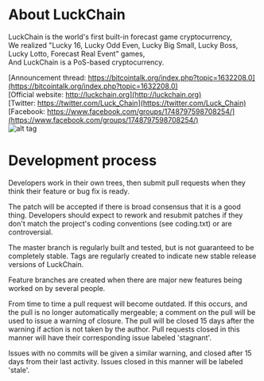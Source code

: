 
About LuckChain
===========================

LuckChain is the world's first built-in forecast game cryptocurrency,<br />
We realized "Lucky 16, Lucky Odd Even, Lucky Big Small, Lucky Boss, Lucky Lotto, Forecast Real Event" games,<br />
And LuckChain is a PoS-based cryptocurrency.<br />

[Announcement thread: https://bitcointalk.org/index.php?topic=1632208.0](https://bitcointalk.org/index.php?topic=1632208.0)<br />
[Official website: http://luckchain.org](http://luckchain.org)<br />
[Twitter: https://twitter.com/Luck_Chain](https://twitter.com/Luck_Chain)<br />
[Facebook: https://www.facebook.com/groups/1748797598708254/](https://www.facebook.com/groups/1748797598708254/)<br />
![alt tag](https://s12.postimg.org/l10jzdu3x/Luck_Chain_1120.png)<br />


Development process
===========================

Developers work in their own trees, then submit pull requests when
they think their feature or bug fix is ready.

The patch will be accepted if there is broad consensus that it is a
good thing.  Developers should expect to rework and resubmit patches
if they don't match the project's coding conventions (see coding.txt)
or are controversial.

The master branch is regularly built and tested, but is not guaranteed
to be completely stable. Tags are regularly created to indicate new
stable release versions of LuckChain.

Feature branches are created when there are major new features being
worked on by several people.

From time to time a pull request will become outdated. If this occurs, and
the pull is no longer automatically mergeable; a comment on the pull will
be used to issue a warning of closure. The pull will be closed 15 days
after the warning if action is not taken by the author. Pull requests closed
in this manner will have their corresponding issue labeled 'stagnant'.

Issues with no commits will be given a similar warning, and closed after
15 days from their last activity. Issues closed in this manner will be 
labeled 'stale'.
